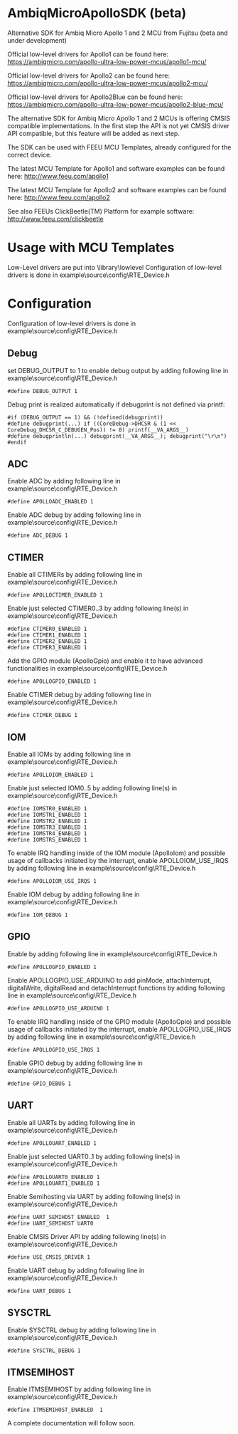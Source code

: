 # AmbiqMicroApolloSDK (beta)
Alternative SDK for Ambiq Micro Apollo 1 and 2 MCU from Fujitsu (beta and under development)

Official low-level drivers for Apollo1 can be found here:
https://ambiqmicro.com/apollo-ultra-low-power-mcus/apollo1-mcu/

Official low-level drivers for Apollo2 can be found here:
https://ambiqmicro.com/apollo-ultra-low-power-mcus/apollo2-mcu/

Official low-level drivers for Apollo2Blue can be found here:
https://ambiqmicro.com/apollo-ultra-low-power-mcus/apollo2-blue-mcu/

The alternative SDK for Ambiq Micro Apollo 1 and 2 MCUs is offering CMSIS compatible implementations. In the first step the API is not yet CMSIS driver API compatible, but this feature will be added as next step.

The SDK can be used with FEEU MCU Templates, already configured for the correct device. 

The latest MCU Template for Apollo1 and software examples can be found here:
http://www.feeu.com/apollo1


The latest MCU Template for Apollo2 and software examples can be found here:
http://www.feeu.com/apollo2

See also FEEUs ClickBeetle(TM) Platform for example software:
http://www.feeu.com/clickbeetle


# Usage with MCU Templates
Low-Level drivers are put into <root>\library\lowlevel
Configuration of low-level drivers is done in example\source\config\RTE_Device.h
 
# Configuration
Configuration of low-level drivers is done in example\source\config\RTE_Device.h

## Debug
set DEBUG_OUTPUT to 1 to enable debug output by adding following line in example\source\config\RTE_Device.h 

```
#define DEBUG_OUTPUT 1
```

Debug print is realized automatically if debugprint is not defined via printf:


```
#if (DEBUG_OUTPUT == 1) && (!defined(debugprint))
#define debugprint(...) if ((CoreDebug->DHCSR & (1 << CoreDebug_DHCSR_C_DEBUGEN_Pos)) != 0) printf(__VA_ARGS__)
#define debugprintln(...) debugprint(__VA_ARGS__); debugprint("\r\n")
#endif
```

## ADC

Enable ADC by adding following line in example\source\config\RTE_Device.h
```
#define APOLLOADC_ENABLED 1
```

Enable ADC debug by adding following line in example\source\config\RTE_Device.h
```
#define ADC_DEBUG 1
```

## CTIMER

Enable all CTIMERs by adding following line in example\source\config\RTE_Device.h
```
#define APOLLOCTIMER_ENABLED 1
```

Enable just selected CTIMER0..3 by adding following line(s) in example\source\config\RTE_Device.h
```
#define CTIMER0_ENABLED 1
#define CTIMER1_ENABLED 1
#define CTIMER2_ENABLED 1
#define CTIMER3_ENABLED 1
```

Add the GPIO module (ApolloGpio) and enable it to have advanced functionalities in example\source\config\RTE_Device.h
```
#define APOLLOGPIO_ENABLED 1
```
  
Enable CTIMER debug by adding following line in example\source\config\RTE_Device.h
```
#define CTIMER_DEBUG 1
```

## IOM

Enable all IOMs by adding following line in example\source\config\RTE_Device.h
```
#define APOLLOIOM_ENABLED 1
```

Enable just selected IOM0..5 by adding following line(s) in example\source\config\RTE_Device.h
```
#define IOMSTR0_ENABLED 1
#define IOMSTR1_ENABLED 1
#define IOMSTR2_ENABLED 1
#define IOMSTR3_ENABLED 1
#define IOMSTR4_ENABLED 1
#define IOMSTR5_ENABLED 1
```

To enable IRQ handling inside of the IOM module (ApolloIom) and possible usage of callbacks initiated by the interrupt, enable APOLLOIOM_USE_IRQS by adding following line in example\source\config\RTE_Device.h
```
#define APOLLOIOM_USE_IRQS 1
```

Enable IOM debug by adding following line in example\source\config\RTE_Device.h
```
#define IOM_DEBUG 1
```

## GPIO

Enable by adding following line in example\source\config\RTE_Device.h
```
#define APOLLOGPIO_ENABLED 1
```

Enable APOLLOGPIO_USE_ARDUINO to add pinMode, attachInterrupt, digitalWrite, digitalRead and detachInterrupt functions by adding following line in example\source\config\RTE_Device.h
```
#define APOLLOGPIO_USE_ARDUINO 1
```

To enable IRQ handling inside of the GPIO module (ApolloGpio) and possible usage of callbacks initiated by the interrupt, enable APOLLOGPIO_USE_IRQS by adding following line in example\source\config\RTE_Device.h
```
#define APOLLOGPIO_USE_IRQS 1
```

Enable GPIO debug by adding following line in example\source\config\RTE_Device.h
```
#define GPIO_DEBUG 1
```

## UART

Enable all UARTs by adding following line in example\source\config\RTE_Device.h
```
#define APOLLOUART_ENABLED 1
```

Enable just selected UART0..1 by adding following line(s) in example\source\config\RTE_Device.h
```
#define APOLLOUART0_ENABLED 1
#define APOLLOUART1_ENABLED 1
```

Enable Semihosting via UART by adding following line(s) in example\source\config\RTE_Device.h
```
#define UART_SEMIHOST_ENABLED  1
#define UART_SEMIHOST UART0
```

Enable CMSIS Driver API by adding following line(s) in example\source\config\RTE_Device.h
```
#define USE_CMSIS_DRIVER 1
```

Enable UART debug by adding following line in example\source\config\RTE_Device.h
```
#define UART_DEBUG 1
```

## SYSCTRL

Enable SYSCTRL debug by adding following line in example\source\config\RTE_Device.h
```
#define SYSCTRL_DEBUG 1
```

## ITMSEMIHOST

Enable ITMSEMIHOST by adding following line in example\source\config\RTE_Device.h
```
#define ITMSEMIHOST_ENABLED  1
```


A complete documentation will follow soon.
